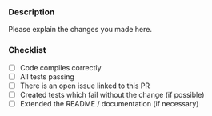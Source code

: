 ### Description
Please explain the changes you made here.

### Checklist
- [ ] Code compiles correctly
- [ ] All tests passing
- [ ] There is an open issue linked to this PR
- [ ] Created tests which fail without the change (if possible)
- [ ] Extended the README / documentation (if necessary)
